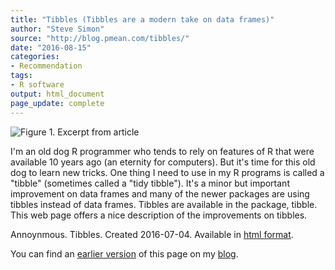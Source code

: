 ```yaml
---
title: "Tibbles (Tibbles are a modern take on data frames)"
author: "Steve Simon"
source: "http://blog.pmean.com/tibbles/"
date: "2016-08-15"
categories:
- Recommendation
tags:
- R software
output: html_document
page_update: complete
---
```


![Figure 1. Excerpt from article](http://www.pmean.com/new-images/16/tibbles01.png)

<div class="notes">

I'm an old dog R programmer who tends to rely on features of R that were available 10 years ago (an eternity for computers). But it's time for this old dog to learn new tricks. One thing I need to use in my R programs is called a "tibble" (sometimes called a "tidy tibble"). It's a minor but important improvement on data frames and many of the newer packages are using tibbles instead of data frames. Tibbles are available in the package, tibble. This web page offers a nice description of the improvements on tibbles.

Annoynmous. Tibbles. Created 2016-07-04. Available in [html format][tibb1].

You can find an [earlier version][sim1] of this page on my [blog][sim2].

[sim1]: http://blog.pmean.com/tibbles/
[sim2]: http://blog.pmean.com

[tibb1]: https://cran.r-project.org/web/packages/tibble/vignettes/tibble.html

</div>


